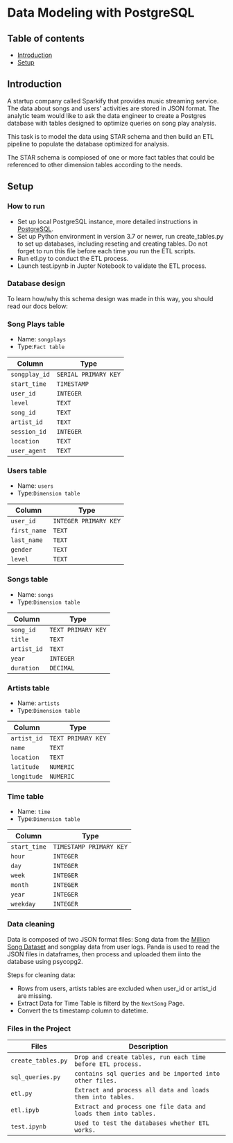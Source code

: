 # Data Modeling with PostgreSQL

## Table of contents
* [Introduction](#introduction)
* [Setup](#setup)

## Introduction 
A startup company called Sparkify that provides music streaming service. The data about songs and users' activities are stored in JSON format. The analytic team would like to ask the data engineer to create a Postgres database with tables designed to optimize queries on song play analysis. 

This task is to model the data using STAR schema and then build an ETL pipeline to populate the database optimized for analysis. 

The STAR schema is compiosed of one or more fact tables that could be referenced to other dimension tables according to the needs. 

## Setup
### How to run 
* Set up local PostgreSQL instance, more detailed instructions in [PostgreSQL](https://www.postgresql.org/docs/9.1/runtime.html).
* Set up Python environment in version 3.7 or newer, run create_tables.py to set up databases, including reseting and creating tables. Do not forget to run this file before each time you run the ETL scripts.
* Run etl.py to conduct the ETL process. 
* Launch test.ipynb in Jupter Notebook to validate the ETL process.

### Database design
To learn how/why this schema design was made in this way, you should read our docs below: 

### Song Plays table

- Name: `songplays`
- Type:`Fact table`

| Column | Type |
| ------ | ---- |
| `songplay_id` | `SERIAL PRIMARY KEY` |
| `start_time` | `TIMESTAMP` |
| `user_id` | `INTEGER` |
| `level` | `TEXT` |
| `song_id` | `TEXT` |
| `artist_id` | `TEXT` |
| `session_id` | `INTEGER` |
| `location` | `TEXT` |
| `user_agent` | `TEXT` |

### Users table

- Name: `users`
- Type:`Dimension table`

| Column | Type |
| ------ | ---- |
| `user_id` | `INTEGER PRIMARY KEY` |
| `first_name` | `TEXT` |
| `last_name` | `TEXT` |
| `gender` | `TEXT` |
| `level` | `TEXT` |


### Songs table

- Name: `songs`
- Type:`Dimension table`

| Column | Type |
| ------ | ---- |
| `song_id` | `TEXT PRIMARY KEY` |
| `title` | `TEXT` |
| `artist_id` | `TEXT` |
| `year` | `INTEGER` |
| `duration` | `DECIMAL` |


### Artists table

- Name: `artists`
- Type:`Dimension table`

| Column | Type |
| ------ | ---- |
| `artist_id` | `TEXT PRIMARY KEY` |
| `name` | `TEXT` |
| `location` | `TEXT` |
| `latitude` | `NUMERIC` |
| `longitude` | `NUMERIC` |

### Time table

- Name: `time`
- Type:`Dimension table`

| Column | Type |
| ------ | ---- |
| `start_time` | `TIMESTAMP PRIMARY KEY` |
| `hour` | `INTEGER` |
| `day` | `INTEGER` |
| `week` | `INTEGER` |
| `month` | `INTEGER` |
| `year` | `INTEGER` |
| `weekday`| `INTEGER` |

### Data cleaning
Data is composed of two JSON format files: Song data from the [Million Song Dataset](https://labrosa.ee.columbia.edu/millionsong/) and songplay data from user logs. Panda is used to read the JSON files in dataframes, then process and uploaded them iinto the database using psycopg2. 

Steps for cleaning data:
* Rows from users, artists tables are excluded when user_id or artist_id are missing.
* Extract Data for Time Table is filterd by the `NextSong` Page.
* Convert the ts timestamp column to datetime.

### Files in the Project
| Files | Description |
| ------ | ---- |
| `create_tables.py` | `Drop and create tables, run each time before ETL process.` |
| `sql_queries.py` | `contains sql queries and be imported into other files.`|
| `etl.py` | `Extract and process all data and loads them into tables.` |
| `etl.ipyb` | `Extract and process one file data and loads them into tables.` |
| `test.ipynb` | `Used to test the databases whether ETL works.` |
